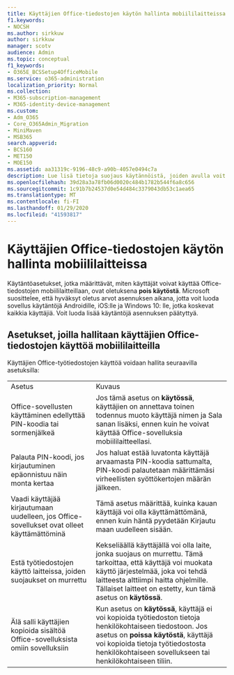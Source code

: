```yaml
---
title: Käyttäjien Office-tiedostojen käytön hallinta mobiililaitteissa
f1.keywords:
- NOCSH
ms.author: sirkkuw
author: sirkkuw
manager: scotv
audience: Admin
ms.topic: conceptual
f1_keywords:
- O365E_BCSSetup4OfficeMobile
ms.service: o365-administration
localization_priority: Normal
ms.collection:
- M365-subscription-management
- M365-identity-device-management
ms.custom:
- Adm_O365
- Core_O365Admin_Migration
- MiniMaven
- MSB365
search.appverid:
- BCS160
- MET150
- MOE150
ms.assetid: aa31319c-9196-48c9-a90b-4057e0494c7a
description: Lue lisä tietoja suojaus käytännöistä, joiden avulla voit suojata Office-sovellusten käyttö oikeudet mobiililaitteilla.
ms.openlocfilehash: 39d28a3a78fb06d0020c484b1782b544f6a8c656
ms.sourcegitcommit: 1c91b7b24537d0e54d484c3379043db53c1aea65
ms.translationtype: MT
ms.contentlocale: fi-FI
ms.lasthandoff: 01/29/2020
ms.locfileid: "41593817"
---
```

# <a name="manage-how-users-access-office-documents-on-mobile-devices"></a>Käyttäjien Office-tiedostojen käytön hallinta mobiililaitteissa

 Käytäntöasetukset, jotka määrittävät, miten käyttäjät voivat käyttää Office-tiedostojen mobiililaitteillaan, ovat oletuksena **pois käytöstä**. Microsoft suosittelee, että hyväksyt oletus arvot asennuksen aikana, jotta voit luoda sovellus käytäntöjä Androidille, iOS:lle ja Windows 10: lle, jotka koskevat kaikkia käyttäjiä. Voit luoda lisää käytäntöjä asennuksen päätyttyä. 
  
## <a name="settings-that-control-how-users-access-office-files-on-mobile-devices"></a>Asetukset, joilla hallitaan käyttäjien Office-tiedostojen käyttöä mobiililaitteilla

Käyttäjien Office-työtiedostojen käyttöä voidaan hallita seuraavilla asetuksilla:
  
|||
|:-----|:-----|
|Asetus  <br/> |Kuvaus  <br/> |
|Office-sovellusten käyttäminen edellyttää PIN-koodia tai sormenjälkeä  <br/> |Jos tämä asetus on **käytössä**, käyttäjien on annettava toinen todennus muoto käyttäjä nimen ja Sala sanan lisäksi, ennen kuin he voivat käyttää Office-sovelluksia mobiililaitteellasi.  <br/> |
|Palauta PIN-koodi, jos kirjautuminen epäonnistuu näin monta kertaa  <br/> |Jos haluat estää luvatonta käyttäjä arvaamasta PIN-koodia sattumalta, PIN-koodi palautetaan määrittämäsi virheellisten syöttökertojen määrän jälkeen.  <br/> |
|Vaadi käyttäjää kirjautumaan uudelleen, jos Office-sovellukset ovat olleet käyttämättöminä  <br/> |Tämä asetus määrittää, kuinka kauan käyttäjä voi olla käyttämättömänä, ennen kuin häntä pyydetään Kirjautu maan uudelleen sisään.  <br/> |
|Estä työtiedostojen käyttö laitteissa, joiden suojaukset on murrettu  <br/> |Kekseliäällä käyttäjällä voi olla laite, jonka suojaus on murrettu. Tämä tarkoittaa, että käyttäjä voi muokata käyttö järjestelmää, joka voi tehdä laitteesta alttiimpi haitta ohjelmille. Tällaiset laitteet on estetty, kun tämä asetus on **käytössä**.  <br/> |
|Älä salli käyttäjien kopioida sisältöä Office-sovelluksista omiin sovelluksiin  <br/> |Kun asetus on **käytössä**, käyttäjä ei voi kopioida työtiedoston tietoja henkilökohtaiseen tiedostoon. Jos asetus on **poissa käytöstä**, käyttäjä voi kopioida tietoja työtiedostosta henkilökohtaiseen sovellukseen tai henkilökohtaiseen tiliin.  <br/> |
   

